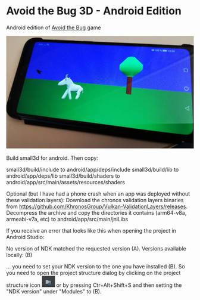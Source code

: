 Avoid the Bug 3D - Android Edition
==================================

Android edition of [Avoid the Bug](https://github.com/dimi309/avoidthebug) game

![Running on Android](androiddemo.png)


Build small3d for android. Then copy:

  small3d/build/include to android/app/deps/include
  small3d/build/lib to android/app/deps/lib
  small3d/build/shaders to android/app/src/main/assets/resources/shaders

Optional (but I have had a phone crash when an app was deployed without these validation layers):
Download the chronos validation layers binaries from https://github.com/KhronosGroup/Vulkan-ValidationLayers/releases.
Decompress the archive and copy the directories it contains (arm64-v8a, armeabi-v7a, etc) to android/app/src/main/jniLibs


If you receive an error that looks like this when opening the project in Android Studio:

No version of NDK matched the requested version (A). Versions available locally: (B)

... you need to set your NDK version to the one you have installed (B). So you need to open the
project structure dialog by clicking on the project structure icon ![project structure icon](projectstructureandroid.png)
or by pressing Ctr+Alt+Shift+S and then setting the "NDK version" under "Modules" to (B).
